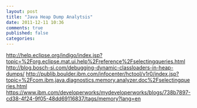 ```yaml
---
layout: post
title: "Java Heap Dump Analytsis"
date: 2011-12-11 10:36
comments: true
published: false
categories: 
---
```

http://help.eclipse.org/indigo/index.jsp?topic=%2Forg.eclipse.mat.ui.help%2Freference%2Fselectingqueries.html
http://blog.bosch-si.com/debugging-dynamic-classloaders-in-heap-dumps/
http://publib.boulder.ibm.com/infocenter/hctool/v1r0/index.jsp?topic=%2Fcom.ibm.java.diagnostics.memory.analyzer.doc%2Fselectingqueries.html
https://www.ibm.com/developerworks/mydeveloperworks/blogs/738b7897-cd38-4f24-9f05-48dd69116837/tags/memory?lang=en